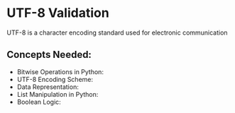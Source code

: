 # UTF-8 Validation
UTF-8 is a character encoding standard used for electronic communication
## Concepts Needed:
- Bitwise Operations in Python:
- UTF-8 Encoding Scheme:
- Data Representation:
- List Manipulation in Python:
- Boolean Logic:
